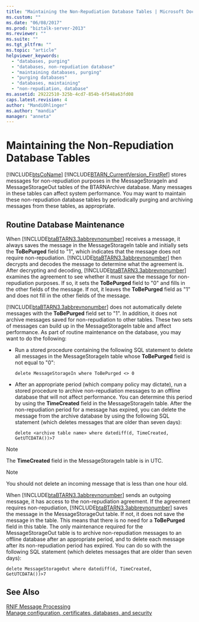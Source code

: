 ```yaml
---
title: "Maintaining the Non-Repudiation Database Tables | Microsoft Docs"
ms.custom: ""
ms.date: "06/08/2017"
ms.prod: "biztalk-server-2013"
ms.reviewer: ""
ms.suite: ""
ms.tgt_pltfrm: ""
ms.topic: "article"
helpviewer_keywords: 
  - "databases, purging"
  - "databases, non-repudiation database"
  - "maintaining databases, purging"
  - "purging databases"
  - "databases, maintaining"
  - "non-repudiation, database"
ms.assetid: 29222510-325b-4cd7-854b-6f548a63fd08
caps.latest.revision: 4
author: "MandiOhlinger"
ms.author: "mandia"
manager: "anneta"
---
```

# Maintaining the Non-Repudiation Database Tables
[!INCLUDE[btsCoName](../../includes/btsconame-md.md)] [!INCLUDE[BTARN_CurrentVersion_FirstRef](../../includes/btarn-currentversion-firstref-md.md)] stores messages for non-repudiation purposes in the MessageStorageIn and MessageStorageOut tables of the BTARNArchive database. Many messages in these tables can affect system performance. You may want to maintain these non-repudiation database tables by periodically purging and archiving messages from these tables, as appropriate.  
  
## Routine Database Maintenance  
 When [!INCLUDE[btaBTARN3.3abbrevnonumber](../../includes/btabtarn3-3abbrevnonumber-md.md)] receives a message, it always saves the message in the MessageStorageIn table and initially sets the **ToBePurged** field to "1", which indicates that the message does not require non-repudiation. [!INCLUDE[btaBTARN3.3abbrevnonumber](../../includes/btabtarn3-3abbrevnonumber-md.md)] then decrypts and decodes the message to determine what the agreement is. After decrypting and decoding, [!INCLUDE[btaBTARN3.3abbrevnonumber](../../includes/btabtarn3-3abbrevnonumber-md.md)] examines the agreement to see whether it must save the message for non-repudiation purposes. If so, it sets the **ToBePurged** field to "0" and fills in the other fields of the message. If not, it leaves the **ToBePurged** field as "1" and does not fill in the other fields of the message.  
  
 [!INCLUDE[btaBTARN3.3abbrevnonumber](../../includes/btabtarn3-3abbrevnonumber-md.md)] does not automatically delete messages with the **ToBePurged** field set to "1". In addition, it does not archive messages saved for non-repudiation to other tables. These two sets of messages can build up in the MessageStorageIn table and affect performance. As part of routine maintenance on the database, you may want to do the following:  
  
-   Run a stored procedure containing the following SQL statement to delete all messages in the MessageStorageIn table whose **ToBePurged** field is not equal to "0":  
  
    ```  
    delete MessageStorageIn where ToBePurged <> 0  
    ```  
  
-   After an appropriate period (which company policy may dictate), run a stored procedure to archive non-repudiation messages to an offline database that will not affect performance. You can determine this period by using the **TimeCreated** field in the MessageStorageIn table. After the non-repudiation period for a message has expired, you can delete the message from the archive database by using the following SQL statement (which deletes messages that are older than seven days):  
  
    ```  
    delete <archive table name> where datediff(d, TimeCreated, GetUTCDATA())>7  
    ```  
  
> [!NOTE]
>  The **TimeCreated** field in the MessageStorageIn table is in UTC.  
  
> [!NOTE]
>  You should not delete an incoming message that is less than one hour old.  
  
 When [!INCLUDE[btaBTARN3.3abbrevnonumber](../../includes/btabtarn3-3abbrevnonumber-md.md)] sends an outgoing message, it has access to the non-repudiation agreement. If the agreement requires non-repudiation, [!INCLUDE[btaBTARN3.3abbrevnonumber](../../includes/btabtarn3-3abbrevnonumber-md.md)] saves the message in the MessageStorageOut table. If not, it does not save the message in the table. This means that there is no need for a **ToBePurged** field in this table. The only maintenance required for the MessageStorageOut table is to archive non-repudiation messages to an offline database after an appropriate period, and to delete each message after its non-repudiation period has expired. You can do so with the following SQL statement (which deletes messages that are older than seven days):  
  
```  
delete MessageStorageOut where datediff(d, TimeCreated, GetUTCDATA())>7  
```  
  
## See Also  
 [RNIF Message Processing](../../adapters-and-accelerators/accelerator-rosettanet/rnif-message-processing.md)   
 [Manage configuration, certificates, databases, and security](manage-configuration-certificates-databases-security.md)
